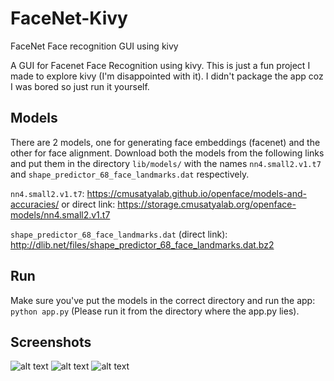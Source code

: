 # FaceNet-Kivy
FaceNet Face recognition GUI using kivy

A GUI for Facenet Face Recognition using kivy. This is just a fun project I made to explore kivy (I'm disappointed with it).
I didn't package the app coz I was bored so just run it yourself.

## Models
There are 2 models, one for generating face embeddings (facenet) and the other for face alignment.
Download both the models from the following links and put them in the directory `lib/models/` with the names `nn4.small2.v1.t7` and `shape_predictor_68_face_landmarks.dat` respectively.

`nn4.small2.v1.t7`: https://cmusatyalab.github.io/openface/models-and-accuracies/ 
or direct link: https://storage.cmusatyalab.org/openface-models/nn4.small2.v1.t7

`shape_predictor_68_face_landmarks.dat` (direct link): http://dlib.net/files/shape_predictor_68_face_landmarks.dat.bz2 

## Run
Make sure you've put the models in the correct directory and run the app:
`python app.py` (Please run it from the directory where the app.py lies).

## Screenshots
![alt text](https://github.com/ashar-7/FaceNet-Kivy/tree/master/screenshots/training.jpg)
![alt text](https://github.com/ashar-7/FaceNet-Kivy/tree/master/screenshots/faces.jpg)
![alt text](https://github.com/ashar-7/FaceNet-Kivy/tree/master/screenshots/predict.jpg)


